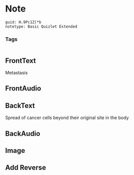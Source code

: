 # Note
```
guid: H.9Pc1Z(*b
notetype: Basic Quizlet Extended
```

### Tags
```
```

## FrontText
Metastasis

## FrontAudio


## BackText
Spread of cancer cells beyond their original site in the body

## BackAudio


## Image


## Add Reverse


